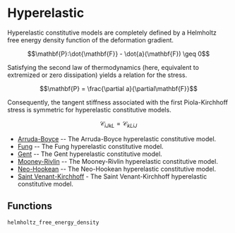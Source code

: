 # Hyperelastic

Hyperelastic constitutive models are completely defined by a Helmholtz free energy density function of the deformation gradient.

```math
\mathbf{P}:\dot{\mathbf{F}} - \dot{a}(\mathbf{F}) \geq 0
```
Satisfying the second law of thermodynamics (here, equivalent to extremized or zero dissipation) yields a relation for the stress.

```math
\mathbf{P} = \frac{\partial a}{\partial\mathbf{F}}
```
Consequently, the tangent stiffness associated with the first Piola-Kirchhoff stress is symmetric for hyperelastic constitutive models.

```math
\mathcal{C}_{iJkL} = \mathcal{C}_{kLiJ}
```

* [Arruda-Boyce](hyperelastic/arruda_boyce.md) -- The Arruda-Boyce hyperelastic constitutive model.
* [Fung](hyperelastic/fung.md) -- The Fung hyperelastic constitutive model.
* [Gent](hyperelastic/gent.md) -- The Gent hyperelastic constitutive model.
* [Mooney-Rivlin](hyperelastic/mooney_rivlin.md) -- The Mooney-Rivlin hyperelastic constitutive model.
* [Neo-Hookean](hyperelastic/neo_hookean.md) -- The Neo-Hookean hyperelastic constitutive model.
* [Saint Venant-Kirchhoff](hyperelastic/saint_venant_kirchhoff.md) - The Saint Venant-Kirchhoff hyperelastic constitutive model.

## Functions

```@docs
helmholtz_free_energy_density
```
